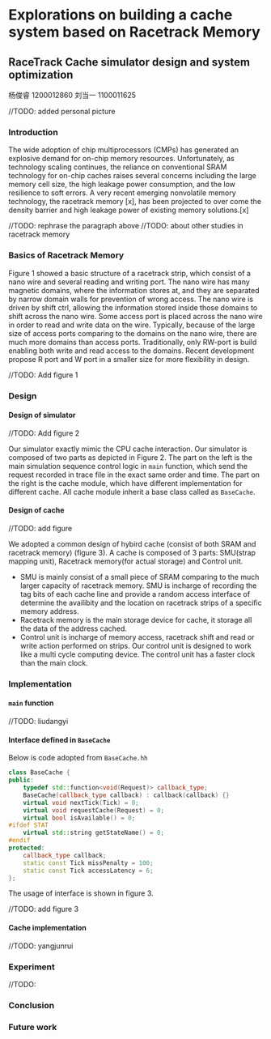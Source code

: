 # Explorations on building a cache system based on Racetrack Memory
## RaceTrack Cache simulator design and system optimization

杨俊睿 1200012860
刘当一 1100011625

//TODO: added personal picture

### Introduction

The wide adoption of chip multiprocessors (CMPs) has generated an explosive demand for on-chip memory resources. Unfortunately, as technology scaling continues, the reliance on conventional SRAM technology for on-chip caches raises
several concerns including the large memory cell size, the high leakage power consumption, and the low resilience to soft errors. A very recent emerging nonvolatile memory technology, the racetrack memory [x], has been projected to over come the density barrier and high leakage power of existing memory solutions.[x]

//TODO: rephrase the paragraph above
//TODO: about other studies in racetrack memory

### Basics of Racetrack Memory

Figure 1 showed a basic structure of a racetrack strip, which consist of a nano wire and several reading and writing port. The nano wire has many magnetic domains, where the information stores at, and they are separated by narrow domain walls for prevention of wrong access. The nano wire is driven by shift ctrl, allowing the information stored inside those domains to shift across the nano wire. Some access port is placed across the nano wire in order to read and write data on the wire. Typically, because of the large size of access ports comparing to the domains on the nano wire, there are much more domains than access ports. Traditionally, only RW-port is build enabling both write and read access to the domains. Recent development propose R port and W port in a smaller size for more flexibility in design.

//TODO: Add figure 1

### Design
#### Design of simulator

//TODO: Add figure 2

Our simulator exactly mimic the CPU cache interaction. Our simulator is composed of two parts as depicted in Figure 2. The part on the left is the main simulation sequence control logic in `main` function, which send the request recorded in trace file in the exact same order and time. The part on the right is the cache module, which have different implementation for different cache. All cache module inherit a base class called as `BaseCache`.

#### Design of cache

//TODO: add figure

We adopted a common design of hybird cache (consist of both SRAM and racetrack memory) (figure 3). A cache is composed of 3 parts: SMU(strap mapping unit), Racetrack memory(for actual storage) and Control unit. 

* SMU is mainly consist of a small piece of SRAM comparing to the much larger capacity of racetrack memory. SMU is incharge of recording the tag bits of each cache line and provide a random access interface of determine the availibity and the location on racetrack strips of a specific memory address.
* Racetrack memory is the main storage device for cache, it storage all the data of the address cached.
* Control unit is incharge of memory access, racetrack shift and read or write action performed on strips. Our control unit is designed to work like a multi cycle computing device. The control unit has a faster clock than the main clock.

### Implementation

#### `main` function

//TODO: liudangyi


#### Interface defined in `BaseCache`

Below is code adopted from `BaseCache.hh`

```c++
class BaseCache {
public:
    typedef std::function<void(Request)> callback_type;
    BaseCache(callback_type callback) : callback(callback) {}
    virtual void nextTick(Tick) = 0;
    virtual void requestCache(Request) = 0;
    virtual bool isAvailable() = 0;
#ifdef STAT
    virtual std::string getStateName() = 0;
#endif
protected:
    callback_type callback;
    static const Tick missPenalty = 100;
    static const Tick accessLatency = 6;
};
```

The usage of interface is shown in figure 3.

//TODO: add figure 3

#### Cache implementation

//TODO: yangjunrui

### Experiment

//TODO:

### Conclusion

### Future work

